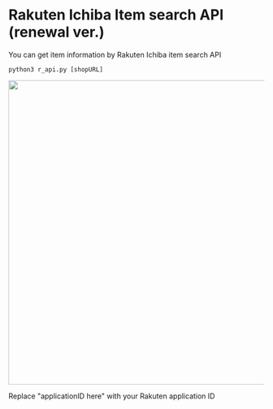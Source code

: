 # Rakuten Ichiba Item search API (renewal ver.)
You can get item information by Rakuten Ichiba item search API
```
python3 r_api.py [shopURL]
```
<img src="https://github.com/shutokawabata0723/Rakuten_API_JAN/blob/master/r_api.gif" width=600>

Replace "applicationID here" with your Rakuten application ID
